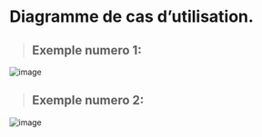 

# Diagramme de cas d’utilisation.

> ## Exemple numero 1:

![image](https://user-images.githubusercontent.com/92023794/199256629-83df5dfd-9c75-48eb-84e3-a3495d27dad3.png)

> ## Exemple numero 2:
![image](https://user-images.githubusercontent.com/92023794/199438241-4d336c21-0f01-43f4-b34f-5a4bb12843bb.png)
